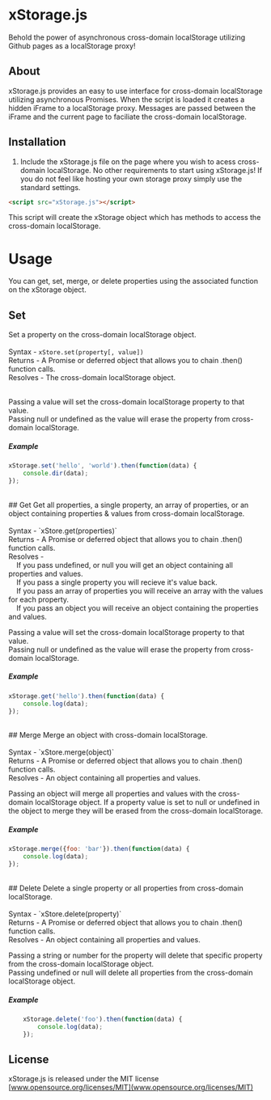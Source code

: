 # xStorage.js
Behold the power of asynchronous cross-domain localStorage utilizing Github pages as a localStorage proxy!<br>

## About
xStorage.js provides an easy to use interface for cross-domain localStorage utilizing asynchronous Promises.  When the script is loaded it creates a hidden iFrame to a localStorage proxy.  Messages are passed between the iFrame and the current page to faciliate the cross-domain localStorage.

## Installation
1. Include the xStorage.js file on the page where you wish to acess cross-domain localStorage. No other requirements to start using xStorage.js! If you do not feel like hosting your own storage proxy simply use the standard settings. <br>
```html
<script src="xStorage.js"></script>
```
This script will create the xStorage object which has methods to access the cross-domain localStorage.


# Usage
You can get, set, merge, or delete properties using the associated function on the xStorage object.<br>

## Set
Set a property on the cross-domain localStorage object.<br><br>
Syntax - `xStore.set(property[, value])`<br>
Returns - A Promise or deferred object that allows you to chain .then() function calls.<br>
Resolves - The cross-domain localStorage object.<br><br>

Passing a value will set the cross-domain localStorage property to that value.<br>
Passing null or undefined as the value will erase the property from cross-domain localStorage.<br>

##### Example
```js
xStorage.set('hello', 'world').then(function(data) {
	console.dir(data);
});
```

<br>
## Get
Get all properties, a single property, an array of properties, or an object containing properties & values from cross-domain localStorage.<br><br>
Syntax - `xStore.get(properties)` <br>
Returns - A Promise or deferred object that allows you to chain .then() function calls.<br>
Resolves - <br>
&nbsp;&nbsp;&nbsp;&nbsp;If you pass undefined, or null you will get an object containing all properties and values.<br>
&nbsp;&nbsp;&nbsp;&nbsp;If you pass a single property you will recieve it's value back.<br>
&nbsp;&nbsp;&nbsp;&nbsp;If you pass an array of properties you will receive an array with the values for each property.<br>
&nbsp;&nbsp;&nbsp;&nbsp;If you pass an object you will receive an object containing the properties and values.<br>

Passing a value will set the cross-domain localStorage property to that value.<br>
Passing null or undefined as the value will erase the property from cross-domain localStorage.<br>

##### Example
```js
xStorage.get('hello').then(function(data) {
	console.log(data);
});
```

<br>
## Merge
Merge an object with cross-domain localStorage.<br><br>
Syntax - `xStore.merge(object)`<br>
Returns - A Promise or deferred object that allows you to chain .then() function calls.<br>
Resolves - An object containing all properties and values.<br>

Passing an object will merge all properties and values with the cross-domain localStorage object.  If a property value is set to null or undefined in the object to merge they will be erased from the cross-domain localStorage.

##### Example
```js
xStorage.merge({foo: 'bar'}).then(function(data) {
	console.log(data);
});
```

<br>
## Delete
Delete a single property or all properties from cross-domain localStorage.<br><br>
Syntax - `xStore.delete(property)`<br>
Returns - A Promise or deferred object that allows you to chain .then() function calls.<br>
Resolves - An object containing all properties and values.<br>

Passing a string or number for the property will delete that specific property from the cross-domain localStorage object.<br>
Passing undefined or null will delete all properties from the cross-domain localStorage object.

##### Example
```js
	xStorage.delete('foo').then(function(data) {
		console.log(data);
	});
```

## License 
xStorage.js is released under the MIT license<br>
[www.opensource.org/licenses/MIT](www.opensource.org/licenses/MIT)